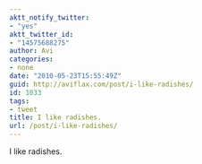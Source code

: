 ```yaml
---
aktt_notify_twitter:
- "yes"
aktt_twitter_id:
- "14575688275"
author: Avi
categories:
- none
date: "2010-05-23T15:55:49Z"
guid: http://aviflax.com/post/i-like-radishes/
id: 1033
tags:
- tweet
title: I like radishes.
url: /post/i-like-radishes/
---
```

I like radishes.